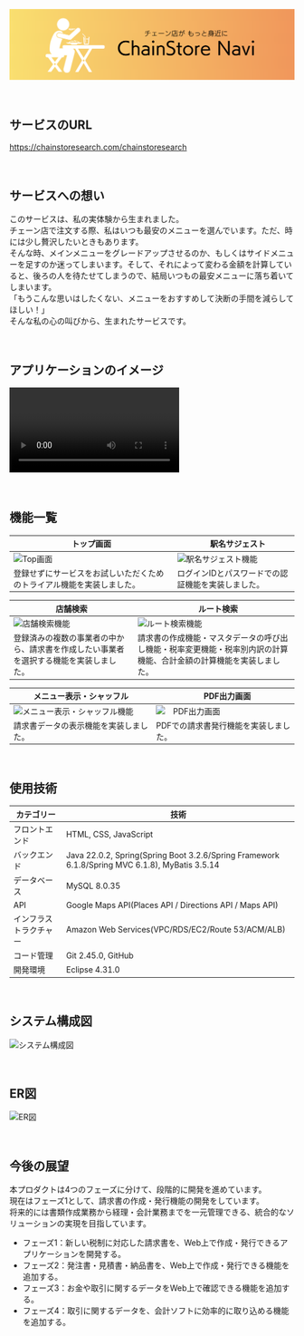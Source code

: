 ![ヘッダー画像](/docs/img/header/header.png)

<br />

## サービスのURL

https://chainstoresearch.com/chainstoresearch

<br />

## サービスへの想い

このサービスは、私の実体験から生まれました。<br />
チェーン店で注文する際、私はいつも最安のメニューを選んでいます。ただ、時には少し贅沢したいときもあります。<br />
そんな時、メインメニューをグレードアップさせるのか、もしくはサイドメニューを足すのか迷ってしまいます。そして、それによって変わる金額を計算していると、後ろの人を待たせてしまうので、結局いつもの最安メニューに落ち着いてしまいます。<br />
「もうこんな思いはしたくない、メニューをおすすめして決断の手間を減らしてほしい！」<br />
そんな私の心の叫びから、生まれたサービスです。

<br />

## アプリケーションのイメージ
![アプリケーションのイメージ](docs/img/app-view/app-image.mov)

<br />

## 機能一覧
| トップ画面 |　駅名サジェスト |
| ---- | ---- |
| ![Top画面](/docs/img/app-view/welcome_1.1.png) | ![駅名サジェスト機能](/docs/img/app-view/login_1.1.png) |
| 登録せずにサービスをお試しいただくためのトライアル機能を実装しました。 | ログインIDとパスワードでの認証機能を実装しました。 |

| 店舗検索 |　ルート検索 |
| ---- | ---- |
| ![店舗検索機能](/docs/img/app-view/select-business_1.1.png) | ![ルート検索機能](/docs/img/app-view/create-invoice_1.1.png) |
| 登録済みの複数の事業者の中から、請求書を作成したい事業者を選択する機能を実装しました。 | 請求書の作成機能・マスタデータの呼び出し機能・税率変更機能・税率別内訳の計算機能、合計金額の計算機能を実装しました。 |

| メニュー表示・シャッフル |　PDF出力画面 |
| ---- | ---- |
| ![メニュー表示・シャッフル機能](/docs/img/app-view/invoice-detail_1.1.png) | ![　PDF出力画面](/docs/img/app-view/print-invoice_1.1.png) |
| 請求書データの表示機能を実装しました。 | PDFでの請求書発行機能を実装しました。 |

<br />

## 使用技術

| カテゴリー | 技術 |
| - | - |
| フロントエンド | HTML, CSS, JavaScript |
| バックエンド | Java 22.0.2, Spring(Spring Boot 3.2.6/Spring Framework 6.1.8/Spring MVC 6.1.8), MyBatis 3.5.14 |
| データベース | MySQL 8.0.35 |
| API | Google Maps API(Places API / Directions API / Maps API) |
| インフラストラクチャー | Amazon Web Services(VPC/RDS/EC2/Route 53/ACM/ALB) |
| コード管理 | Git 2.45.0, GitHub |
| 開発環境 | Eclipse 4.31.0 |

<br />

## システム構成図

![システム構成図](/docs/img/system-architecture/system-architecture_1.1.png)

<br />

## ER図

![ER図](/docs/img/entity-relationship-diagram/entity-relationship-diagram_1.6.png)

<br />

## 今後の展望

本プロダクトは4つのフェーズに分けて、段階的に開発を進めています。  
現在はフェーズ1として、請求書の作成・発行機能の開発をしています。  
将来的には書類作成業務から経理・会計業務までを一元管理できる、統合的なソリューションの実現を目指しています。  

- フェーズ1：新しい税制に対応した請求書を、Web上で作成・発行できるアプリケーションを開発する。
- フェーズ2：発注書・見積書・納品書を、Web上で作成・発行できる機能を追加する。
- フェーズ3：お金や取引に関するデータをWeb上で確認できる機能を追加する。
- フェーズ4：取引に関するデータを、会計ソフトに効率的に取り込める機能を追加する。
